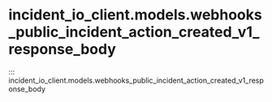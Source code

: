 # incident_io_client.models.webhooks_public_incident_action_created_v1_response_body

::: incident_io_client.models.webhooks_public_incident_action_created_v1_response_body